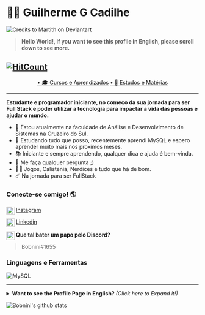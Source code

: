 
# :man_technologist: Guilherme G Cadilhe
![Credits to Martith on Deviantart](https://images-wixmp-ed30a86b8c4ca887773594c2.wixmp.com/f/8debd67d-e4d9-453b-aed3-998549f50bbd/dbulkw2-e3705b92-da3e-43e9-ae47-726a268f6fa1.gif?token=eyJ0eXAiOiJKV1QiLCJhbGciOiJIUzI1NiJ9.eyJzdWIiOiJ1cm46YXBwOiIsImlzcyI6InVybjphcHA6Iiwib2JqIjpbW3sicGF0aCI6IlwvZlwvOGRlYmQ2N2QtZTRkOS00NTNiLWFlZDMtOTk4NTQ5ZjUwYmJkXC9kYnVsa3cyLWUzNzA1YjkyLWRhM2UtNDNlOS1hZTQ3LTcyNmEyNjhmNmZhMS5naWYifV1dLCJhdWQiOlsidXJuOnNlcnZpY2U6ZmlsZS5kb3dubG9hZCJdfQ.eXlc6SWdfkDWvNJweOqJk7kxIPDC-upJZzoVWckJA6Y)
>**Hello World!, If you want to see this profile in English, please scroll down to see more.**

[![HitCount](http://hits.dwyl.com/Guilherme-G-Cadilhe/Guilherme-G-Cadlihe.svg)](http://hits.dwyl.com/Guilherme-G-Cadilhe/Guilherme-G-Cadlihe)
---
<p align="center">
  <a href="https://github.com/Guilherme-G-Cadilhe/Cursos">• 🎓 Cursos e Aprendizados</a> 
    <a href="https://github.com/Guilherme-G-Cadilhe/Estudos-Materias">• 📘 Estudos e Matérias</a> 
</p>

---

**Estudante e programador iniciante, no começo da sua jornada para ser Full Stack e poder utilizar a tecnologia para impactar a vida das pessoas e ajudar o mundo.**

- 🏫 Estou atualmente na faculdade de Análise e Desenvolvimento de Sistemas na Cruzeiro do Sul.
- 🧠 Estudando tudo que posso, recentemente aprendi MySQL e espero aprender muito mais nos proximos meses.
- 📚 Iniciante e sempre aprendendo, qualquer dica e ajuda é bem-vinda.
- 💬 Me faça qualquer pergunta ;)
- 🐉🎲  Jogos, Calistenia, Nerdices e tudo que há de bom.
- ☄️ Na jornada para ser FullStack

### Conecte-se comigo! 🌎
<a><img align="left" alt="Bobnini's Instagram" width="22px" src="https://cdn.jsdelivr.net/npm/simple-icons@v3/icons/instagram.svg" />
</a><a href="https://www.instagram.com/bobnini.guilherme/">Instagram</a>
<br/>

<a><img align="left" alt="Bobnini's LinkdeIN" width="22px" src="https://cdn.jsdelivr.net/npm/simple-icons@v3/icons/linkedin.svg" />
</a><a href="https://www.linkedin.com/in/guilhermegcadilhe/">Linkedin </a>
<br/>  <br/> 
<a> <img align="left" alt="Bobnini's Discord" width="22px" src="https://cdn.jsdelivr.net/npm/simple-icons@v3/icons/discord.svg" /> </a> **Que tal bater um papo pelo Discord?** 
>Bobnini#1655

### Linguagens e Ferramentas
![MySQL](https://img.shields.io/badge/-MySQL-00758F?style=flat-square&logo=mysql&logoColor=white)

---

<details>
  <summary> <b> Want to see the Profile Page in English? </b> <i>(Click here to Expand it!)</i> </summary>
  <br>
  
**Student and beginner programmer, just starting his journey to become Full Stack and be able to use the technology to impact people's lives and change the world.**

- 🏫 Currently on Analysis and Systems Development College at Cruzeiro do Sul.
- 🧠 Learning everything i can, just learned MySQL and i hope to learn way more in the next few months.
- 📚 Beginner and always learning, every help and tip is welcome.
- 💬 Ask me anything ;)
- 🐉🎲  Games, Calisthenic, Nerdy and everything that is good.
- ☄️ On the Full Stack journey

### Connect with me! 🌎
<a><img align="left" alt="Bobnini's Instagram" width="22px" src="https://cdn.jsdelivr.net/npm/simple-icons@v3/icons/instagram.svg" />
</a><a href="https://www.instagram.com/bobnini.guilherme/">Instagram</a>
<br/> <br/>
<a><img align="left" alt="Bobnini's LinkdeIN" width="22px" src="https://cdn.jsdelivr.net/npm/simple-icons@v3/icons/linkedin.svg" />
</a><a href="https://www.linkedin.com/in/guilhermegcadilhe/">Linkedin </a>
<br/>  <br/> 
<a> <img align="left" alt="Bobnini's Discord" width="22px" src="https://cdn.jsdelivr.net/npm/simple-icons@v3/icons/discord.svg" /> </a> **What about a chat on discord?** 
>Bobnini#1655

### Languagues and Tools
![MySQL](https://img.shields.io/badge/-MySQL-00758F?style=flat-square&logo=mysql&logoColor=white)
  </details>
  
![Bobnini's github stats](https://github-readme-stats.vercel.app/api?username=Guilherme-G-Cadilhe&show_icons=true&theme=buefy)
